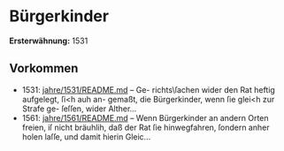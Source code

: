 # Bürgerkinder

**Ersterwähnung:** 1531

## Vorkommen
- 1531: [jahre/1531/README.md](../jahre/1531/README.md) – Ge-
richts\ſachen wider den Rat heftig aufgelegt, ſi<h auh an-
gemaßt, die Bürgerkinder, wenn ſie glei<h zur Strafe ge-
ſeſſen, wider Alther...
- 1561: [jahre/1561/README.md](../jahre/1561/README.md) – Wenn Bürgerkinder an andern Orten freien, iſ nicht
bräuhlih, daß der Rat ſie hinwegfahren, ſondern anher
holen laſſe, und damit hierin Gleic...

